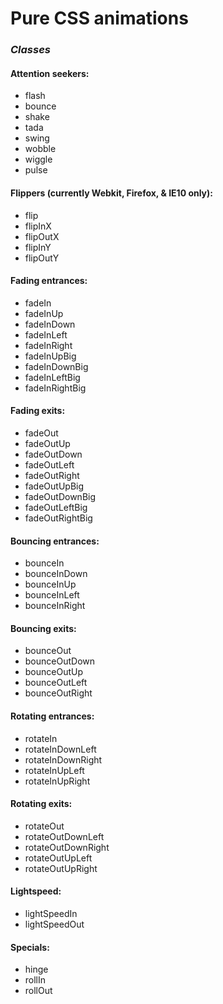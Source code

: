 # **Pure CSS animations**

### ***Classes***

#### Attention seekers:
- flash
- bounce
- shake
- tada
- swing
- wobble
- wiggle
- pulse

#### Flippers (currently Webkit, Firefox, &amp; IE10 only):
- flip
- flipInX
- flipOutX
- flipInY
- flipOutY

#### Fading entrances:
- fadeIn
- fadeInUp
- fadeInDown
- fadeInLeft
- fadeInRight
- fadeInUpBig
- fadeInDownBig
- fadeInLeftBig
- fadeInRightBig

#### Fading exits:
- fadeOut
- fadeOutUp
- fadeOutDown
- fadeOutLeft
- fadeOutRight
- fadeOutUpBig
- fadeOutDownBig
- fadeOutLeftBig
- fadeOutRightBig

#### Bouncing entrances:
- bounceIn
- bounceInDown
- bounceInUp
- bounceInLeft
- bounceInRight

#### Bouncing exits:
- bounceOut
- bounceOutDown
- bounceOutUp
- bounceOutLeft
- bounceOutRight

#### Rotating entrances:
- rotateIn
- rotateInDownLeft
- rotateInDownRight
- rotateInUpLeft
- rotateInUpRight

#### Rotating exits:
- rotateOut
- rotateOutDownLeft
- rotateOutDownRight
- rotateOutUpLeft
- rotateOutUpRight

#### Lightspeed:
- lightSpeedIn
- lightSpeedOut

#### Specials:
- hinge
- rollIn
- rollOut
